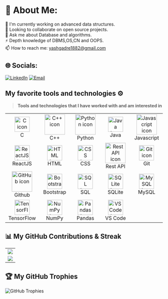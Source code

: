 # 💫 About Me:
🔭 I'm currently working on advanced data structures.  
🌱 Looking to collaborate on open source projects.   
💬 Ask me about Database and algorithms.  
⚡ Depth knowledge of DBMS,OS,CN and OOPS.  
📫 How to reach me: [yashgadre1882@gmail.com](mailto:yashgadre1882@gmail.com)

## 🌐 Socials:
[![LinkedIn](https://img.shields.io/badge/LinkedIn-%230077B5.svg?logo=linkedin&logoColor=white)](https://www.linkedin.com/in/yashgadre/)
[![Email](https://img.shields.io/badge/Email-D14836?style=flat&logo=gmail&logoColor=white)](mailto:yashgadre1882@gmail.com)

## My favorite tools and technologies ⚙️

> **Tools and technologies that I have worked with and am interested in**

<table>
  <tr>
    <!-- First Row: Left to Right -->
    <td align="center" width="96">
        <img src="https://skillicons.dev/icons?i=c" alt="C icon" width="48" height="48" />
      <br>C
    </td>
    <td align="center" width="96">
        <img src="https://techstack-generator.vercel.app/cpp-icon.svg" alt="C++ icon" width="65" height="65" />
      <br>C++
    </td>
    <td align="center" width="96">
      <a href="#python-tech">
        <img src="https://techstack-generator.vercel.app/python-icon.svg" alt="Python icon" width="65" height="65" />
      </a>
      <br>Python
    </td>
    <td align="center" width="96">
        <img src="https://cdn.jsdelivr.net/gh/devicons/devicon/icons/java/java-original.svg" alt="Java icon" width="48" height="48" />
      <br>Java
    </td>
    <td align="center" width="96">
        <img src="https://techstack-generator.vercel.app/js-icon.svg" alt="Javascript icon" width="65" height="65" />
      <br>Javascript
    </td>
  </tr>
  <tr>
    <!-- Second Row: Right to Left -->
    <td align="center" width="96">
        <img src="https://skillicons.dev/icons?i=react" alt="ReactJS icon" width="48" height="48" />
      <br>ReactJS
    </td>
    <td align="center" width="96">
        <img src="https://skillicons.dev/icons?i=html" alt="HTML icon" width="48" height="48" />
      <br>HTML
    </td>
    <td align="center" width="96">
        <img src="https://skillicons.dev/icons?i=css" alt="CSS icon" width="48" height="48" />
      <br>CSS
    </td>
    <td align="center" width="96">
        <img src="https://techstack-generator.vercel.app/restapi-icon.svg" alt="Rest API icon" width="65" height="65" />
      <br>Rest API
    </td>
    <td align="center" width="96">
        <img src="https://skillicons.dev/icons?i=git" alt="Git icon" width="48" height="48" />
      <br>Git
    </td>
  </tr>
  <tr>
    <!-- Third Row: Left to Right -->
    <td align="center" width="96">
        <img src="https://techstack-generator.vercel.app/github-icon.svg" alt="GitHub icon" width="65" height="65" />
      <br>Github
    </td>
    <td align="center" width="96">
        <img src="https://skillicons.dev/icons?i=bootstrap" alt="Bootstrap icon" width="48" height="48" />
      <br>Bootstrap
    </td>
    <td align="center" width="96">
        <img src="https://cdn-icons-png.flaticon.com/512/2772/2772128.png" alt="SQL icon" width="48" height="48" />
      <br>SQL
    </td>
    <td align="center" width="96">
        <img src="https://cdn.jsdelivr.net/gh/devicons/devicon/icons/sqlite/sqlite-original.svg" alt="SQLite icon" width="48" height="48" />
      <br>SQLite
    </td>
    <td align="center" width="96">
        <img src="https://skillicons.dev/icons?i=mysql" alt="MySQL icon" width="48" height="48" />
      <br>MySQL
    </td>
  </tr>
  <tr>
    <!-- Fourth Row: Right to Left -->
    <td align="center" width="96">
        <img src="https://cdn.jsdelivr.net/gh/devicons/devicon/icons/tensorflow/tensorflow-original.svg" alt="TensorFlow icon" width="48" height="48" />
      <br>TensorFlow
    </td>
    <td align="center" width="96">
        <img src="https://cdn.jsdelivr.net/gh/devicons/devicon/icons/numpy/numpy-original.svg" alt="NumPy icon" width="48" height="48" />
      <br>NumPy
    </td>
    <td align="center" width="96">
        <img src="https://cdn.jsdelivr.net/gh/devicons/devicon/icons/pandas/pandas-original.svg" alt="Pandas icon" width="48" height="48" />
      <br>Pandas
    </td>
    <td align="center" width="96">
        <img src="https://cdn.jsdelivr.net/gh/devicons/devicon/icons/vscode/vscode-original.svg" alt="VS Code icon" width="48" height="48" />
      <br>VS Code
    </td>
  </tr>
</table>




## 📊 My GitHub Contributions & Streak
<table>
  <tr>
    <td>
      <img src="https://github-readme-streak-stats.herokuapp.com/?user=Yash1882" />
    </td>
  </tr>
  <tr>
    <td>
      <img src="https://activity-graph.herokuapp.com/graph?username=Yash1882&theme=react-dark" />
    </td>
  </tr>
</table>

## 🏆 My GitHub Trophies
![GitHub Trophies](https://github-profile-trophy.vercel.app/?username=Yash1882&column=3&theme=algolia)


